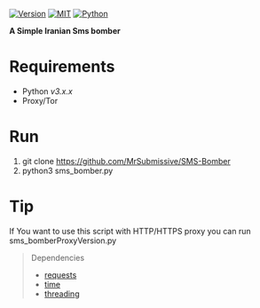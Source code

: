 [![Version](https://img.shields.io/badge/version-v1.0.0-blue.svg)]()
[![MIT](https://img.shields.io/packagist/l/doctrine/orm.svg)](https://github.com/MrSubmissive/AdminFounder/blob/master/LICENSE) 
[![Python](https://img.shields.io/badge/python-v3-blue.svg)]()
<br/>

**A Simple Iranian Sms bomber**

# Requirements
-   Python _v3.x.x_
-   Proxy/Tor

# Run
1. git clone https://github.com/MrSubmissive/SMS-Bomber
2. python3 sms_bomber.py

# Tip
If You want to use this script with HTTP/HTTPS proxy you can run sms_bomberProxyVersion.py

> Dependencies  
> - [requests](https://pypi.org/project/requests/)  
> - [time](https://docs.python.org/3/library/time.html)
> - [threading](https://docs.python.org/3/library/threading.html)
